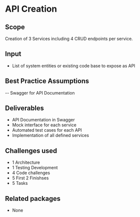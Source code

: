 # API Creation

## Scope

Creation of 3 Services including 4 CRUD endpoints per service.  

## Input

- List of system entities or existing code base to expose as API

## Best Practice Assumptions
-- Swagger for API Documentation

## Deliverables

- API Documentation in Swagger
- Mock interface for each service
- Automated test cases for each API
- Implementation of all defined services

## Challenges used

- 1 Architecture
- 1 Testing Development
- 4 Code challenges
- 5 First 2 Finishses
- 5 Tasks

## Related packages
- None

